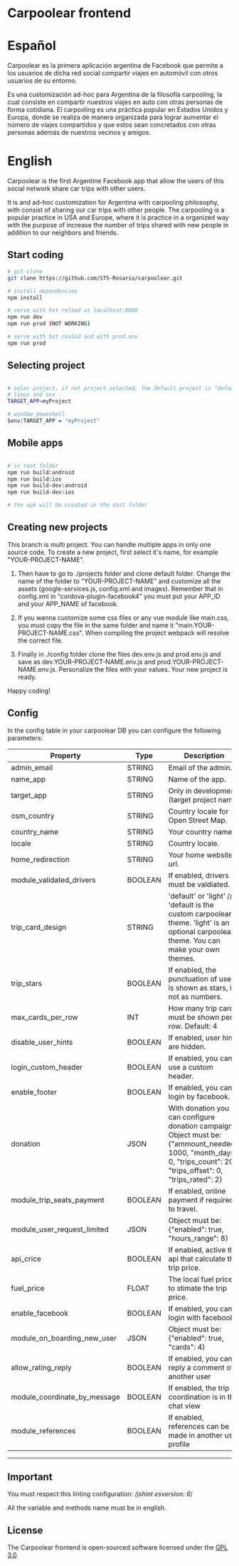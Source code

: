 # Carpoolear frontend

# Español

Carpoolear es la primera aplicación argentina de Facebook que permite a los usuarios de dicha red social compartir viajes en automóvil con otros usuarios de su entorno.

Es una customización ad-hoc para Argentina de la filosofía carpooling, la cual consiste en compartir nuestros viajes en auto con otras personas de forma cotidiana. El carpooling es una práctica popular en Estados Unidos y Europa, donde se realiza de manera organizada para lograr aumentar el número de viajes compartidos y que estos sean concretados con otras personas además de nuestros vecinos y amigos.

# English

Carpoolear is the first Argentine Facebook app that allow the users of this social network share car trips with other users.

It is and ad-hoc customization for Argentina with carpooling philosophy, with consist of sharing our car trips with other people. The carpooling is a popular practice in USA and Europe, where it is practice in a organized way with the purpose of increase the number of trips shared with new people in addition to our neighbors and friends.

## Start coding

``` bash
# git clone
git clone https://github.com/STS-Rosario/carpoolear.git

# install dependencies
npm install

# serve with hot reload at localhost:8080
npm run dev
npm run prod (NOT WORKING)

# serve with hot realod and with prod.env
npm run prod

```

## Selecting project

``` bash

# selec project, if not project selected, the default project is "default"
# linux and osx
TARGET_APP=myProject

# window poweshell
$env:TARGET_APP = "myProject"

```

## Mobile apps


``` bash

# in root folder
npm run build:android
npm run build:ios
npm run build-dev:android
npm run build-dev:ios

# the apk will be created in the dist folder

```

## Creating new projects

This branch is multi project. You can handle multiple apps in only one source code. To create a new project, first select it's name, for example "YOUR-PROJECT-NAME".

1. Then have to go to ./projects folder and clone default folder. Change the name of the folder to "YOUR-PROJECT-NAME" and customize all the assets (google-services.js, config.xml and images). Remember that in config.xml in "cordova-plugin-facebook4" you must put your APP_ID  and your APP_NAME of facebook.

2. If you wanna customize some css files or any vue module like main.css, you must copy the file in the same folder and name it "main.YOUR-PROJECT-NAME.css". When compiling the project webpack will resolve the correct file.

3. Finally in ./config folder clone the files dev.env.js and prod.env.js and save as dev.YOUR-PROJECT-NAME.env.js and prod.YOUR-PROJECT-NAME.env.js. Personalize the files with your values. Your new project is ready.

Happy coding!

## Config

In the config table in your carpoolear DB you can configure the following parameters:

| Property | Type | Description |
| -------- | ---- | ----------- |
| admin_email | STRING  | Email of the admin.|
| name_app | STRING | Name of the app. |
| target_app | STRING | Only in development. (target project name) |
| osm_country | STRING | Country locale for Open Street Map. |
| country_name | STRING | Your country name. |
| locale | STRING | Country locale. |
| home_redirection | STRING | Your home website url. |
| module_validated_drivers | BOOLEAN | If enabled, drivers must be valdiated. |
| trip_card_design | STRING | 'default' or 'light' // 'default is the custom carpoolear theme. 'light' is an optional carpoolear theme. You can make your own themes. |
| trip_stars | BOOLEAN | If enabled, the punctuation of users is shown as stars, if not as numbers.|
| max_cards_per_row | INT | How many trip cards must be shown per row. Default: 4 |
| disable_user_hints | BOOLEAN | If enabled, user hints are hidden. |
| login_custom_header | BOOLEAN | If enabled, you can use a custom header. |
| enable_footer | BOOLEAN | If enabled, you can login by facebook. |
| donation | JSON | With donation you can configure donation campaigns. Object must be: {"ammount_needed": 1000, "month_days": 0, "trips_count": 20, "trips_offset": 0, "trips_rated": 2} |
| module_trip_seats_payment | BOOLEAN | If enabled, online payment if required to travel. |
| module_user_request_limited | JSON | Object must be: {"enabled": true, "hours_range": 8} |
| api_crice | BOOLEAN | If enabled, active the api that calculate the trip price. |
| fuel_price | FLOAT | The local fuel price, to stimate the trip price. |
| enable_facebook | BOOLEAN | If enabled, you can login with facebook. |
| module_on_boarding_new_user | JSON | Object must be: {"enabled": true, "cards": 4} |
| allow_rating_reply | BOOLEAN | If enabled, you can reply a comment of another user |
| module_coordinate_by_message | BOOLEAN | If enabled, the trip coordination is in the chat view |
| module_references | BOOLEAN | If enabled, references can be made in another user profile |
---

## Important

You must respect this linting configuration: /*jshint esversion: 6*/

All the variable and methods name must be in english.


## License

The Carpoolear frontend is open-sourced software licensed under the [GPL 3.0](https://github.com/STS-Rosario/carpoolear_backend/blob/master/LICENSE).
